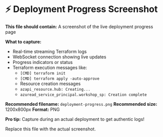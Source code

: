 # ⚡ Deployment Progress Screenshot

**This file should contain:** A screenshot of the live deployment progress page

**What to capture:**
- Real-time streaming Terraform logs
- WebSocket connection showing live updates
- Progress indicators or status
- Terraform execution messages like:
  - `[CMD] terraform init`
  - `[CMD] terraform apply -auto-approve`
  - Resource creation messages
  - `azapi_resource.hub: Creating...`
  - `azuread_service_principal.workshop_sp: Creation complete`

**Recommended filename:** `deployment-progress.png`
**Recommended size:** 1200x800px
**Format:** PNG

**Pro tip:** Capture during an actual deployment to get authentic logs!

Replace this file with the actual screenshot.